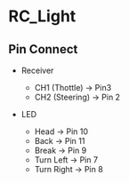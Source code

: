# RC_Light

## Pin Connect

- Receiver
	- CH1 (Thottle) -> Pin3
	- CH2 (Steering) -> Pin 2

- LED
	- Head -> Pin 10
	- Back -> Pin 11
	- Break -> Pin 9
	- Turn Left -> Pin 7
	- Turn Right -> Pin 8